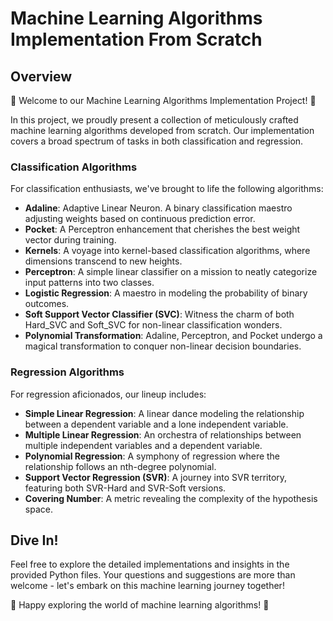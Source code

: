 #  Machine Learning Algorithms Implementation From Scratch

## Overview
🚀 Welcome to our Machine Learning Algorithms Implementation Project! 🚀

In this project, we proudly present a collection of meticulously crafted machine learning algorithms developed from scratch. Our implementation covers a broad spectrum of tasks in both classification and regression.

### Classification Algorithms
For classification enthusiasts, we've brought to life the following algorithms:

- **Adaline**: Adaptive Linear Neuron. A binary classification maestro adjusting weights based on continuous prediction error.
- **Pocket**: A Perceptron enhancement that cherishes the best weight vector during training.
- **Kernels**: A voyage into kernel-based classification algorithms, where dimensions transcend to new heights.
- **Perceptron**: A simple linear classifier on a mission to neatly categorize input patterns into two classes.
- **Logistic Regression**: A maestro in modeling the probability of binary outcomes.
- **Soft Support Vector Classifier (SVC)**: Witness the charm of both Hard_SVC and Soft_SVC for non-linear classification wonders.
- **Polynomial Transformation**: Adaline, Perceptron, and Pocket undergo a magical transformation to conquer non-linear decision boundaries.

### Regression Algorithms
For regression aficionados, our lineup includes:

- **Simple Linear Regression**: A linear dance modeling the relationship between a dependent variable and a lone independent variable.
- **Multiple Linear Regression**: An orchestra of relationships between multiple independent variables and a dependent variable.
- **Polynomial Regression**: A symphony of regression where the relationship follows an nth-degree polynomial.
- **Support Vector Regression (SVR)**: A journey into SVR territory, featuring both SVR-Hard and SVR-Soft versions.
- **Covering Number**: A metric revealing the complexity of the hypothesis space.

## Dive In!
Feel free to explore the detailed implementations and insights in the provided Python files. Your questions and suggestions are more than welcome - let's embark on this machine learning journey together!

🚀 Happy exploring the world of machine learning algorithms! 🚀
